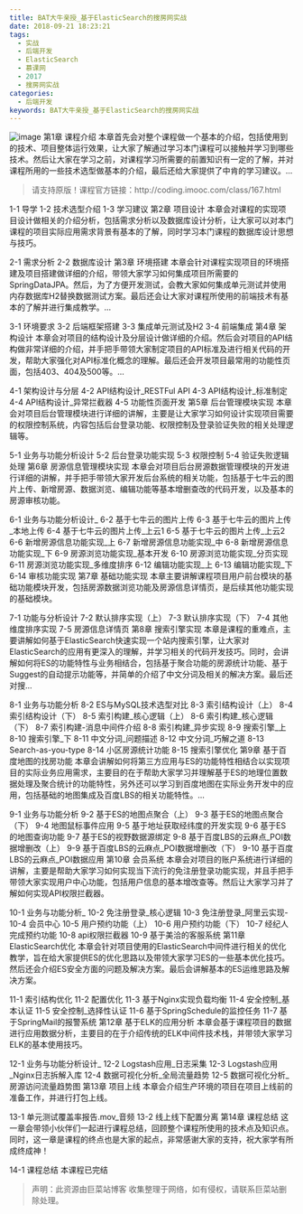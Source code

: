 ```yaml
---
title: BAT大牛亲授_基于ElasticSearch的搜房网实战
date: 2018-09-21 18:23:21
tags:
  - 实战
  - 后端开发
  - ElasticSearch
  - 慕课网
  - 2017
  - 搜房网实战
categories:
  - 后端开发
keywords: BAT大牛亲授_基于ElasticSearch的搜房网实战
---
```

![image](http://szimg.mukewang.com/5a308c9400011c1305400300-360-202.jpg)
第1章 课程介绍
本章首先会对整个课程做一个基本的介绍，包括使用到的技术、项目整体运行效果，让大家了解通过学习本门课程可以接触并学习到哪些技术。然后让大家在学习之前，对课程学习所需要的前置知识有一定的了解，并对课程所用的一些技术选型做基本的介绍，最后还给大家提供了中肯的学习建议。...
<!-- more -->
<blockquote class="blockquote-center">
请支持原版！课程官方链接：http://coding.imooc.com/class/167.html</blockquote>
</blockquote>
1-1 导学
1-2 技术选型介绍
1-3 学习建议
第2章 项目设计
本章会对课程的实现项目设计做相关的介绍分析，包括需求分析以及数据库设计分析，让大家可以对本门课程的项目实际应用需求背景有基本的了解，同时学习本门课程的数据库设计思想与技巧。

2-1 需求分析
2-2 数据库设计
第3章 环境搭建
本章会针对课程实现项目的环境搭建及项目搭建做详细的介绍，带领大家学习如何集成项目所需要的SpringDataJPA。然后，为了方便开发测试，会教大家如何集成单元测试并使用内存数据库H2替换数据测试方案。最后还会让大家对课程所使用的前端技术有基本的了解并进行集成教学。...

3-1 环境要求
3-2 后端框架搭建
3-3 集成单元测试及H2
3-4 前端集成
第4章 架构设计
本章会对项目的结构设计及分层设计做详细的介绍。然后会对项目的API结构做非常详细的介绍，并手把手带领大家制定项目的API标准及进行相关代码的开发，帮助大家强化对API标准化概念的理解。最后还会开发项目最常用的功能性页面，包括403、404及500等。...

4-1 架构设计与分层
4-2 API结构设计_RESTFul API
4-3 API结构设计_标准制定
4-4 API结构设计_异常拦截器
4-5 功能性页面开发
第5章 后台管理模块实现
本章会对项目后台管理模块进行详细的讲解，主要是让大家学习如何设计实现项目需要的权限控制系统，内容包括后台登录功能、权限控制及登录验证失败的相关处理逻辑等。

5-1 业务与功能分析设计
5-2 后台登录功能实现
5-3 权限控制
5-4 验证失败逻辑处理
第6章 房源信息管理模块实现
本章会对项目后台房源数据管理模块的开发进行详细的讲解，并手把手带领大家开发后台系统的相关功能，包括基于七牛云的图片上传、新增房源、数据浏览、编辑功能等基本增删查改的代码开发，以及基本的房源审核功能。

6-1 业务与功能分析设计_
6-2 基于七牛云的图片上传
6-3 基于七牛云的图片上传_本地上传
6-4 基于七牛云的图片上传_上云1
6-5 基于七牛云的图片上传_上云2
6-6 新增房源信息功能实现_上
6-7 新增房源信息功能实现_中
6-8 新增房源信息功能实现_下
6-9 房源浏览功能实现_基本开发
6-10 房源浏览功能实现_分页实现
6-11 房源浏览功能实现_多维度排序
6-12 编辑功能实现_上
6-13 编辑功能实现_下
6-14 审核功能实现
第7章 基础功能实现
本章主要讲解课程项目用户前台模块的基础功能模块开发，包括房源数据浏览功能及房源信息详情页，是后续其他功能实现的基础模块。

7-1 功能与分析设计
7-2 默认排序实现（上）
7-3 默认排序实现（下）
7-4 其他维度排序实现
7-5 房源信息详情页
第8章 搜索引擎实现
本章是课程的重难点，主要讲解如何基于ElasticSearch快速实现一个站内搜索引擎，让大家对ElasticSearch的应用有更深入的理解，并学习相关的代码开发技巧。同时，会讲解如何将ES的功能特性与业务相结合，包括基于聚合功能的房源统计功能、基于Suggest的自动提示功能等，并简单的介绍了中文分词及相关的解决方案。最后还对搜...

8-1 业务与功能分析
8-2 ES与MySQL技术选型对比
8-3 索引结构设计（上）
8-4 索引结构设计（下）
8-5 索引构建_核心逻辑（上）
8-6 索引构建_核心逻辑（下）
8-7 索引构建-消息中间件介绍
8-8 索引构建_异步实现
8-9 搜索引擎_上
8-10 搜索引擎_下
8-11 中文分词_问题描述
8-12 中文分词_巧解之道
8-13 Search-as-you-type
8-14 小区房源统计功能
8-15 搜索引擎优化
第9章 基于百度地图的找房功能
本章会讲解如何将第三方应用与ES的功能特性相结合以实现项目的实际业务应用需求，主要目的在于帮助大家学习并理解基于ES的地理位置数据处理及聚合统计的功能特性，另外还可以学习到百度地图在实际业务开发中的应用，包括基础的地图集成及百度LBS的相关功能特性。...

9-1 业务与功能分析
9-2 基于ES的地图点聚合（上）
9-3 基于ES的地图点聚合（下）
9-4 地图鼠标事件应用
9-5 基于地址获取经纬度的开发实现
9-6 基于ES的地图查询功能
9-7 基于ES的视野数据源绑定
9-8 基于百度LBS的云麻点_POI数据增删改（上）
9-9 基于百度LBS的云麻点_POI数据增删改（下）
9-10 基于百度LBS的云麻点_POI数据应用
第10章 会员系统
本章会对项目的账户系统进行详细的讲解，主要是帮助大家学习如何实现当下流行的免注册登录功能实现，并且手把手带领大家实现用户中心功能，包括用户信息的基本增改查等。然后让大家学习并了解如何实现API权限拦截器。

10-1 业务与功能分析_
10-2 免注册登录_核心逻辑
10-3 免注册登录_阿里云实现-
10-4 会员中心
10-5 用户预约功能（上）
10-6 用户预约功能（下）
10-7 经纪人完成预约功能
10-8 api权限拦截器
10-9 基于美洽的客服系统
第11章 ElasticSearch优化
本章会针对项目使用的ElasticSearch中间件进行相关的优化教学，旨在给大家提供ES的优化思路以及带领大家学习ES的一些基本优化技巧。然后还会介绍ES安全方面的问题及解决方案。最后会讲解基本的ES运维思路及解决方案。

11-1 索引结构优化
11-2 配置优化
11-3 基于Nginx实现负载均衡
11-4 安全控制_基本认证
11-5 安全控制_选择性认证
11-6 基于SpringSchedule的监控任务
11-7 基于SpringMail的报警系统
第12章 基于ELK的应用分析
本章会基于课程项目的数据进行应用数据分析，主要目的在于介绍传统的ELK中间件技术栈，并带领大家学习ELK的基本使用技巧。

12-1 业务与功能分析设计_
12-2 Logstash应用_日志采集
12-3 Logstash应用_Nginx日志拆解入库
12-4 数据可视化分析_全局流量趋势
12-5 数据可视化分析_房源访问流量趋势图
第13章 项目上线
本章会介绍生产环境的项目在项目上线前的准备工作，并进行打包上线。

13-1 单元测试覆盖率报告.mov_音频
13-2 线上线下配置分离
第14章 课程总结
这一章会带领小伙伴们一起进行课程总结，回顾整个课程所使用的技术点及知识点。同时，这一章是课程的终点也是大家的起点，非常感谢大家的支持，祝大家学有所成终成神！

14-1 课程总结
本课程已完结

<blockquote class="blockquote-center">声明：此资源由巨菜站博客 收集整理于网络，如有侵权，请联系巨菜站删除处理。</blockquote>

<div id="jspay" sid="7DjJfkH0848" style="display:none">7DjJfkH0848</div>
<script type="text/javascript" src="https://www.fageka.com/j.js"></script>
<script type="text/javascript" src="https://www.fageka.com/f.js" charset="utf-8"></script>
